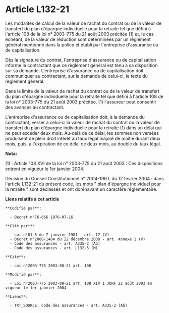 # Article L132-21

Les modalités de calcul de la valeur de rachat du contrat ou de la valeur de transfert du plan d'épargne individuelle pour la
retraite tel que défini à l'article 108 de la loi n° 2003-775 du 21 août 2003 précitée (1) et, le cas échéant, de la valeur
de réduction sont déterminées par un règlement général mentionné dans la police et établi par l'entreprise d'assurance ou de
capitalisation.

Dès la signature du contrat, l'entreprise d'assurance ou de capitalisation informe le contractant que ce règlement général
est tenu à sa disposition sur sa demande. L'entreprise d'assurance ou de capitalisation doit communiquer au contractant, sur
la demande de celui-ci, le texte du règlement général.

Dans la limite de la valeur de rachat du contrat ou de la valeur de transfert du plan d'épargne individuelle pour la retraite
tel que défini à l'article 108 de la loi n° 2003-775 du 21 août 2003 précitée, (1) l'assureur peut consentir des avances au
contractant.

L'entreprise d'assurance ou de capitalisation doit, à la demande du contractant, verser à celui-ci la valeur de rachat du
contrat ou la valeur de transfert du plan d'épargne individuelle pour la retraite (1) dans un délai qui ne peut excéder deux
mois. Au-delà de ce délai, les sommes non versées produisent de plein droit intérêt au taux légal majoré de moitié durant
deux mois, puis, à l'expiration de ce délai de deux mois, au double du taux légal.

**Nota:**

(1) : Article 108 XVI de la loi n° 2003-775 du 21 août 2003 : Ces dispositions entrent en vigueur le 1er janvier 2004. 

Décision du Conseil Constitutionnel n° 2004-196 L du 12 février 2004 : dans l'article L132-21 du présent code, les mots "
plan d'épargne individuel pour la retraite " sont déclassés et ont dorénavant un caractère réglementaire.

**Liens relatifs à cet article**

	**Codifié par**:

	  - Décret n°76-666 1976-07-16

	**Cité par**:

	  - Loi n°81-5 du 7 janvier 1981 - art. 17 (V)
	  - Décret n°2008-1484 du 22 décembre 2008 - art. Annexe 1 (V)
	  - Code des assurances - art. A335-2 (Ab)
	  - Code des assurances - art. L132-5 (M)

	**Cite**:

	  - Loi n°2003-775 2003-08-21 art. 108

	**Modifié par**:

	  - Loi n°2003-775 2003-08-21 art. 108 XIV 1 JORF 22 août 2003 en vigueur le 1er janvier 2004

	**Liens**:

	  - TXT_SOURCE: Code des assurances - art. A335-2 (Ab)
